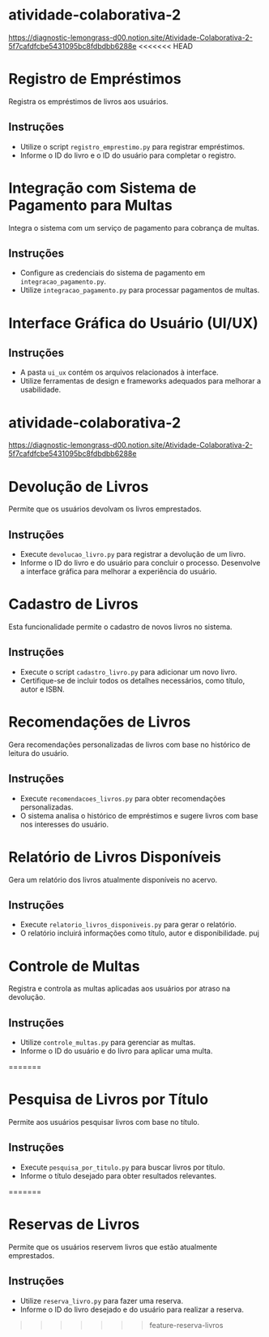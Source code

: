 # atividade-colaborativa-2
https://diagnostic-lemongrass-d00.notion.site/Atividade-Colaborativa-2-5f7cafdfcbe5431095bc8fdbdbb6288e
<<<<<<< HEAD
# Registro de Empréstimos

Registra os empréstimos de livros aos usuários.

## Instruções

- Utilize o script `registro_emprestimo.py` para registrar empréstimos.
- Informe o ID do livro e o ID do usuário para completar o registro.

# Integração com Sistema de Pagamento para Multas

Integra o sistema com um serviço de pagamento para cobrança de multas.

## Instruções

- Configure as credenciais do sistema de pagamento em `integracao_pagamento.py`.
- Utilize `integracao_pagamento.py` para processar pagamentos de multas.

# Interface Gráfica do Usuário (UI/UX)

## Instruções

- A pasta `ui_ux` contém os arquivos relacionados à interface.
- Utilize ferramentas de design e frameworks adequados para melhorar a usabilidade.
# atividade-colaborativa-2
https://diagnostic-lemongrass-d00.notion.site/Atividade-Colaborativa-2-5f7cafdfcbe5431095bc8fdbdbb6288e

# Devolução de Livros

Permite que os usuários devolvam os livros emprestados.

## Instruções

- Execute `devolucao_livro.py` para registrar a devolução de um livro.
- Informe o ID do livro e do usuário para concluir o processo.
Desenvolve a interface gráfica para melhorar a experiência do usuário.

# Cadastro de Livros

Esta funcionalidade permite o cadastro de novos livros no sistema.

## Instruções

- Execute o script `cadastro_livro.py` para adicionar um novo livro.
- Certifique-se de incluir todos os detalhes necessários, como título, autor e ISBN.

# Recomendações de Livros

Gera recomendações personalizadas de livros com base no histórico de leitura do usuário.

## Instruções

- Execute `recomendacoes_livros.py` para obter recomendações personalizadas.
- O sistema analisa o histórico de empréstimos e sugere livros com base nos interesses do usuário.
# Relatório de Livros Disponíveis

Gera um relatório dos livros atualmente disponíveis no acervo.

## Instruções

- Execute `relatorio_livros_disponiveis.py` para gerar o relatório.
- O relatório incluirá informações como título, autor e disponibilidade.
puj

# Controle de Multas

Registra e controla as multas aplicadas aos usuários por atraso na devolução.

## Instruções

- Utilize `controle_multas.py` para gerenciar as multas.
- Informe o ID do usuário e do livro para aplicar uma multa.

=======

# Pesquisa de Livros por Título

Permite aos usuários pesquisar livros com base no título.

## Instruções

- Execute `pesquisa_por_titulo.py` para buscar livros por título.
- Informe o título desejado para obter resultados relevantes.

=======

# Reservas de Livros

Permite que os usuários reservem livros que estão atualmente emprestados.

## Instruções

- Utilize `reserva_livro.py` para fazer uma reserva.
- Informe o ID do livro desejado e do usuário para realizar a reserva.
>>>>>>> feature-reserva-livros
